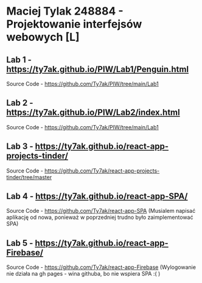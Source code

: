 # Maciej Tylak 248884 - Projektowanie interfejsów webowych [L]

## Lab 1 - https://ty7ak.github.io/PIW/Lab1/Penguin.html
Source Code - https://github.com/Ty7ak/PIW/tree/main/Lab1
## Lab 2 - https://ty7ak.github.io/PIW/Lab2/index.html
Source Code - https://github.com/Ty7ak/PIW/tree/main/Lab1
## Lab 3 - https://ty7ak.github.io/react-app-projects-tinder/
Source Code - https://github.com/Ty7ak/react-app-projects-tinder/tree/master
## Lab 4 - https://ty7ak.github.io/react-app-SPA/
Source Code - https://github.com/Ty7ak/react-app-SPA
(Musialem napisać aplikację od nowa, ponieważ w poprzedniej trudno było zaimplementować SPA)
## Lab 5 - https://ty7ak.github.io/react-app-Firebase/
Source Code - https://github.com/Ty7ak/react-app-Firebase
(Wylogowanie nie działa na gh pages - wina githuba, bo nie wspiera SPA :( )
